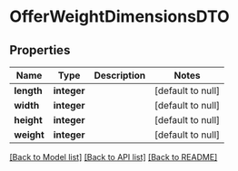 # OfferWeightDimensionsDTO

## Properties
Name | Type | Description | Notes
------------ | ------------- | ------------- | -------------
**length** | **integer** |  | [default to null]
**width** | **integer** |  | [default to null]
**height** | **integer** |  | [default to null]
**weight** | **integer** |  | [default to null]

[[Back to Model list]](../README.md#documentation-for-models) [[Back to API list]](../README.md#documentation-for-api-endpoints) [[Back to README]](../README.md)


